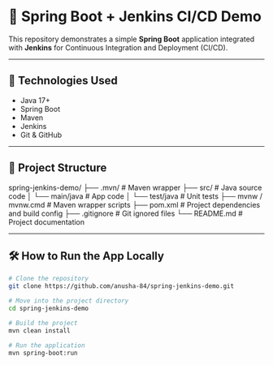 # 🌱 Spring Boot + Jenkins CI/CD Demo

This repository demonstrates a simple **Spring Boot** application integrated with **Jenkins** for Continuous Integration and Deployment (CI/CD).

---

## 🚀 Technologies Used

- Java 17+
- Spring Boot
- Maven
- Jenkins
- Git & GitHub

---

## 📁 Project Structure

spring-jenkins-demo/
├── .mvn/ # Maven wrapper
├── src/ # Java source code
│ └── main/java # App code
│ └── test/java # Unit tests
├── mvnw / mvnw.cmd # Maven wrapper scripts
├── pom.xml # Project dependencies and build config
├── .gitignore # Git ignored files
└── README.md # Project documentation



---

## 🛠️ How to Run the App Locally

```bash
# Clone the repository
git clone https://github.com/anusha-84/spring-jenkins-demo.git

# Move into the project directory
cd spring-jenkins-demo

# Build the project
mvn clean install

# Run the application
mvn spring-boot:run
